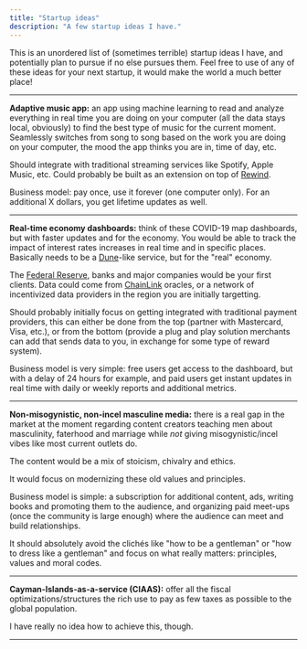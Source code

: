 ```yaml
---
title: "Startup ideas"
description: "A few startup ideas I have."
---
```


This is an unordered list of (sometimes terrible) startup ideas I have, and potentially plan to pursue if no else pursues them. Feel free to use of any of these ideas for your next startup, it would make the world a much better place!

---

**Adaptive music app:** an app using machine learning to read and analyze everything in real time you are doing on your computer (all the data stays local, obviously) to find the best type of music for the current moment. Seamlessly switches from song to song based on the work you are doing on your computer, the mood the app thinks you are in, time of day, etc.

Should integrate with traditional streaming services like Spotify, Apple Music, etc. Could probably be built as an extension on top of [Rewind](https://www.rewind.ai/).

Business model: pay once, use it forever (one computer only). For an additional X dollars, you get lifetime updates as well.

---

**Real-time economy dashboards:** think of these COVID-19 map dashboards, but with faster updates and for the economy. You would be able to track the impact of interest rates increases in real time and in specific places. Basically needs to be a [Dune](https://dune.com)-like service, but for the "real" economy.

The [Federal Reserve](https://en.wikipedia.org/wiki/Federal_Reserve), banks and major companies would be your first clients. Data could come from [ChainLink](https://chain.link) oracles, or a network of incentivized data providers in the region you are initially targetting.

Should probably initially focus on getting integrated with traditional payment providers, this can either be done from the top (partner with Mastercard, Visa, etc.), or from the bottom (provide a plug and play solution merchants can add that sends data to you, in exchange for some type of reward system).

Business model is very simple: free users get access to the dashboard, but with a delay of 24 hours for example, and paid users get instant updates in real time with daily or weekly reports and additional metrics.

---

**Non-misogynistic, non-incel masculine media:** there is a real gap in the market at the moment regarding content creators teaching men about masculinity, faterhood and marriage while _not_ giving misogynistic/incel vibes like most current outlets do.

The content would be a mix of stoicism, chivalry and ethics.

It would focus on modernizing these old values and principles.

Business model is simple: a subscription for additional content, ads, writing books and promoting them to the audience, and organizing paid meet-ups (once the community is large enough) where the audience can meet and build relationships.

It should absolutely avoid the clichés like "how to be a gentleman" or "how to dress like a gentleman" and focus on what really matters: principles, values and moral codes.

---

**Cayman-Islands-as-a-service (CIAAS):** offer all the fiscal optimizations/structures the rich use to pay as few taxes as possible to the global population.

I have really no idea how to achieve this, though.

---
